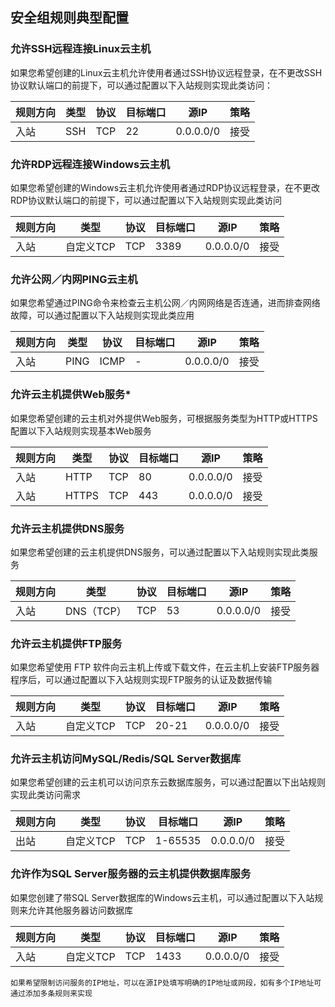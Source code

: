 ## **安全组规则典型配置**

### **允许SSH远程连接Linux云主机**

如果您希望创建的Linux云主机允许使用者通过SSH协议远程登录，在不更改SSH协议默认端口的前提下，可以通过配置以下入站规则实现此类访问：

| 规则方向 | 类型 | 协议 | 目标端口 | 源IP      | 策略 |
| -------- | ---- | ---- | -------- | --------- | ---- |
| 入站     | SSH  | TCP  | 22       | 0.0.0.0/0 | 接受 |



### **允许RDP远程连接Windows云主机** 

如果您希望创建的Windows云主机允许使用者通过RDP协议远程登录，在不更改RDP协议默认端口的前提下，可以通过配置以下入站规则实现此类访问

| 规则方向 | 类型      | 协议 | 目标端口 | 源IP      | 策略 |
| -------- | --------- | ---- | -------- | --------- | ---- |
| 入站     | 自定义TCP | TCP  | 3389     | 0.0.0.0/0 | 接受 |



### 允许公网／内网PING云主机

如果您希望通过PING命令来检查云主机公网／内网网络是否连通，进而排查网络故障，可以通过配置以下入站规则实现此类应用

| 规则方向 | 类型 | 协议 | 目标端口 | 源IP      | 策略 |
| -------- | ---- | ---- | -------- | --------- | ---- |
| 入站     | PING | ICMP | -        | 0.0.0.0/0 | 接受 |



### 允许云主机提供Web服务*

如果您希望创建的云主机对外提供Web服务，可根据服务类型为HTTP或HTTPS配置以下入站规则实现基本Web服务

| 规则方向 | 类型  | 协议 | 目标端口 | 源IP      | 策略 |
| -------- | ----- | ---- | -------- | --------- | ---- |
| 入站     | HTTP  | TCP  | 80       | 0.0.0.0/0 | 接受 |
| 入站     | HTTPS | TCP  | 443      | 0.0.0.0/0 | 接受 |

### **允许云主机提供DNS服务** 

如果您希望创建的云主机提供DNS服务，可以通过配置以下入站规则实现此类服务 

| 规则方向 | 类型       | 协议 | 目标端口 | 源IP      | 策略 |
| -------- | ---------- | ---- | -------- | --------- | ---- |
| 入站     | DNS（TCP） | TCP  | 53       | 0.0.0.0/0 | 接受 |

### **允许云主机提供FTP服务**

如果您希望使用 FTP 软件向云主机上传或下载文件，在云主机上安装FTP服务器程序后，可以通过配置以下入站规则实现FTP服务的认证及数据传输 

| 规则方向 | 类型      | 协议 | 目标端口 | 源IP      | 策略 |
| -------- | --------- | ---- | -------- | --------- | ---- |
| 入站     | 自定义TCP | TCP  | 20-21    | 0.0.0.0/0 | 接受 |

### 允许云主机访问MySQL/Redis/SQL Server数据库

如果您希望创建的云主机可以访问京东云数据库服务，可以通过配置以下出站规则实现此类访问需求 

| 规则方向 | 类型      | 协议 | 目标端口 | 源IP      | 策略 |
| -------- | --------- | ---- | -------- | --------- | ---- |
| 出站     | 自定义TCP | TCP  | 1-65535  | 0.0.0.0/0 | 接受 |

### **允许作为SQL Server服务器的云主机提供数据库服务**

如果您创建了带SQL Server数据库的Windows云主机，可以通过配置以下入站规则来允许其他服务器访问数据库

| 规则方向 | 类型      | 协议 | 目标端口 | 源IP      | 策略 |
| -------- | --------- | ---- | -------- | --------- | ---- |
| 入站     | 自定义TCP | TCP  | 1433     | 0.0.0.0/0 | 接受 |

`如果希望限制访问服务的IP地址，可以在源IP处填写明确的IP地址或网段，如有多个IP地址可通过添加多条规则来实现`